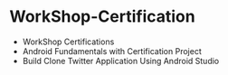 # WorkShop-Certification
- WorkShop Certifications
- Android Fundamentals with Certification Project
- Build Clone Twitter Application Using Android Studio
